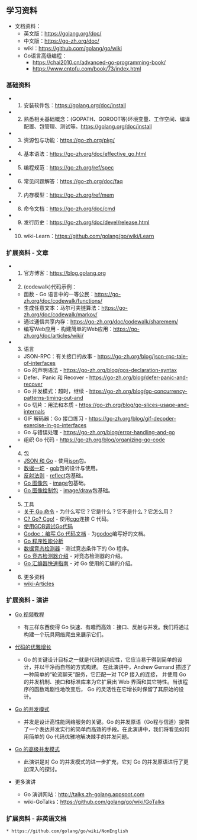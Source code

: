 ## 学习资料
- 文档资料：
    * 英文版：https://golang.org/doc/
    * 中文版：https://go-zh.org/doc/
    * wiki：https://github.com/golang/go/wiki
    * Go语言高级编程：
        * https://chai2010.cn/advanced-go-programming-book/
        * https://www.cntofu.com/book/73/index.html

### 基础资料
- 1. 安装软件包：https://golang.org/doc/install
- 2. 熟悉相关基础概念：(GOPATH、GOROOT等)环境变量、工作空间、编译配置、包管理、测试等。https://golang.org/doc/install
- 3. 资源包与功能：https://go-zh.org/pkg/
- 4. 基本语法：https://go-zh.org/doc/effective_go.html
- 5. 编程规范：https://go-zh.org/ref/spec
- 6. 常见问题解答：https://go-zh.org/doc/faq
- 7. 内存模型：https://go-zh.org/ref/mem
- 8. 命令文档：https://go-zh.org/doc/cmd
- 9. 发行历史：https://go-zh.org/doc/devel/release.html
- 10. wiki-Learn：https://github.com/golang/go/wiki/Learn

### 扩展资料 - 文章
- 1. 官方博客：https://blog.golang.org
- 2. (codewalk)代码示例：
    * 函数 - Go 语言中的一等公民：https://go-zh.org/doc/codewalk/functions/
    * 生成任意文本：马尔可夫链算法：https://go-zh.org/doc/codewalk/markov/
    * 通过通信共享内存：https://go-zh.org/doc/codewalk/sharemem/
    * 编写Web应用 - 构建简单的Web应用：https://go-zh.org/doc/articles/wiki/
- 3. 语言
    * JSON-RPC：有关接口的故事 - https://go-zh.org/blog/json-rpc-tale-of-interfaces
    * Go 的声明语法 - https://go-zh.org/blog/gos-declaration-syntax
    * Defer、Panic 和 Recover - https://go-zh.org/blog/defer-panic-and-recover
    * Go 并发模式：超时，继续 - https://go-zh.org/blog/go-concurrency-patterns-timing-out-and
    * Go 切片：用法和本质 - https://go-zh.org/blog/go-slices-usage-and-internals
    * GIF 解码器：Go 接口练习 - https://go-zh.org/blog/gif-decoder-exercise-in-go-interfaces
    * Go 与错误处理 - https://go-zh.org/blog/error-handling-and-go
    * 组织 Go 代码 - https://go-zh.org/blog/organizing-go-code
- 4. 包
    * [JSON 和 Go](https://go-zh.org/blog/json-and-go) - 使用[json](https://go-zh.org/pkg/encoding/json/)包。
    * [数据一坨](https://go-zh.org/blog/gobs-of-data) - [gob](https://go-zh.org/pkg/encoding/gob/)包的设计与使用。
    * [反射法则](https://go-zh.org/blog/laws-of-reflection) - [reflect](https://go-zh.org/pkg/reflect/)包基础。
    * [Go 图像包](https://go-zh.org/blog/go-image-package) - [image](https://go-zh.org/pkg/image/)包基础。
    * [Go 图像绘制包](https://go-zh.org/blog/go-imagedraw-package) - [image/draw](https://go-zh.org/pkg/image/draw/)包基础。
- 5. 工具
    * [关于 Go 命令](https://go-zh.org/doc/articles/go_command.html) - 为什么写它？它是什么？它不是什么？它怎么用？
    * [C? Go? Cgo!](https://go-zh.org/blog/c-go-cgo) - 使用[cgo](https://go-zh.org/cmd/cgo/)连接 C 代码。
    * [使用GDB调试Go代码](https://go-zh.org/doc/gdb)
    * [Godoc：编写 Go 代码文档](https://go-zh.org/blog/godoc-documenting-go-code) - 为[godoc](https://pkg.go.dev/github.com/Go-zh/tools/cmd/godoc)编写好的文档。
    * [Go 程序性能分析](https://go-zh.org/blog/profiling-go-programs)
    * [数据竞态检测器](https://go-zh.org/doc/articles/race_detector.html) - 测试竞态条件下的 Go 程序。
    * [Go 竞态检测器介绍](https://go-zh.org/blog/race-detector) - 对竞态检测器的介绍。
    * [Go 汇编器快速指南](https://go-zh.org/doc/asm) - 对 Go 使用的汇编的介绍。
- 6. 更多资料
    * [wiki-Articles](https://github.com/golang/go/wiki/Articles) 

### 扩展资料 - 演讲
- [Go 视频教程](http://research.swtch.com/gotour)
    * 有三样东西使得 Go 快速、有趣而高效：接口、反射与并发。我们将通过构建一个玩具网络爬虫来展示它们。

- [代码的优雅增长](https://vimeo.com/53221560)
    * Go 的关键设计目标之一就是代码的适应性，它应当易于得到简单的设计，并以干净而自然的方式构建。 在此演讲中，Andrew Gerrand 描述了一种简单的“轮流聊天”服务，它匹配一对 TCP 接入的连接， 并使用 Go 的并发机制、接口和标准库来为它扩展出 Web 界面和其它特性。当该程序的函数戏剧性地改变后， Go 的灵活性在它增长时保留了其原始的设计。

- [Go 的并发模式](https://www.youtube.com/watch?v=f6kdp27TYZs)
    * 并发是设计高性能网络服务的关键。Go 的并发原语（Go程与信道）提供了一个表达并发实行的简单而高效的手段。在此演讲中，我们将看见如何用简单的 Go 代码优雅地解决棘手的并发问题。

- [Go 的高级并发模式](https://www.youtube.com/watch?v=QDDwwePbDtw)
    * 此演讲是对 Go 的并发模式的进一步扩充，它对 Go 的并发原语进行了更加深入的探讨。

- 更多演讲
    * Go 演讲网站：http://talks.zh-golang.appspot.com
    * wiki-GoTalks：https://github.com/golang/go/wiki/GoTalks

### 扩展资料 - 非英语文档
    * https://github.com/golang/go/wiki/NonEnglish
